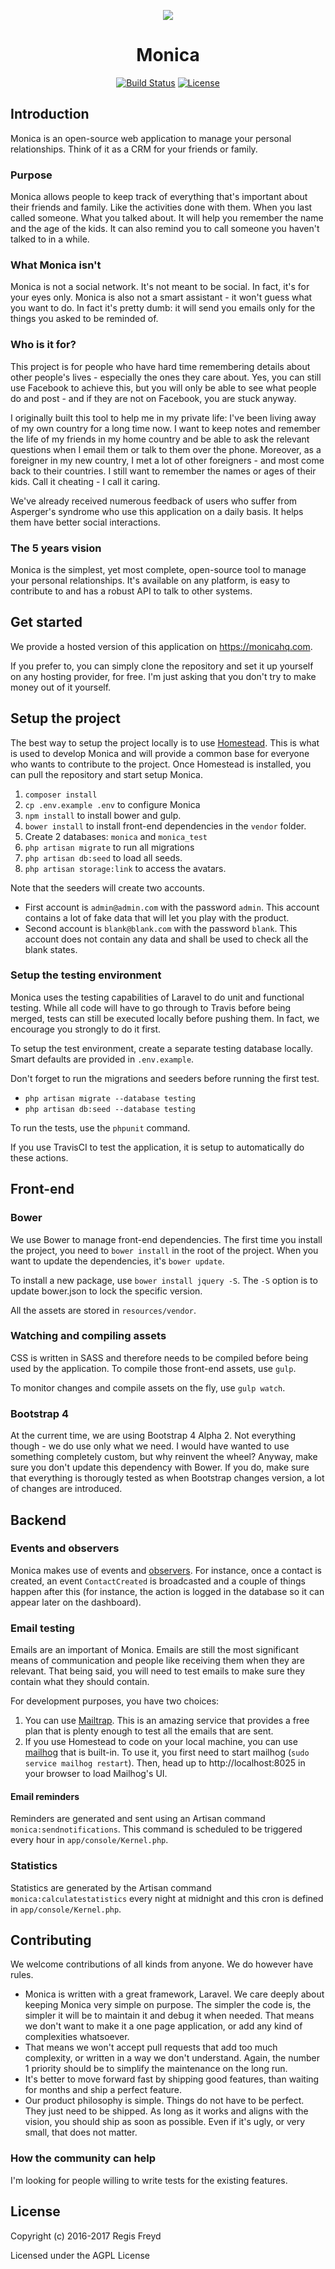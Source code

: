 <p align="center"><img src="https://app.monicahq.com/img/small-logo.png"></p>
<h1 align="center">Monica</h1>

<p align="center">
<a href="https://travis-ci.org/monicahq/monica"><img src="https://travis-ci.org/monicahq/monica.svg?branch=master" alt="Build Status"></a>
<a href="https://github.com/djaiss/monica/blob/master/LICENSE"><img src="https://img.shields.io/badge/License-AGPL-blue.svg" alt="License"></a>
</p>

## Introduction

Monica is an open-source web application to manage your personal relationships.
Think of it as a CRM for your friends or family.

### Purpose

Monica allows people to keep track of everything that's important about their
friends and family. Like the activities done with them.
When you last called someone. What you talked about. It will help you remember
the name and the age of the kids. It can also remind you to call someone you
haven't talked to in a while.

### What Monica isn't

Monica is not a social network. It's not meant to be social. In fact, it's for
your eyes only. Monica is also not a smart assistant - it won't guess what you
want to do. In fact it's pretty dumb: it will send you emails only for the things
you asked to be reminded of.

### Who is it for?

This project is for people who have hard time remembering details about other
people's lives - especially the ones they care about. Yes, you can still use
Facebook to achieve this, but you will only be able to see what people do and
post - and if they are not on Facebook, you are stuck anyway.

I originally built this tool to help me in my private life: I've been living
away of my own country for a long time now. I want to keep notes and remember
the life of my friends in my home country and be able to ask the relevant
questions when I email them or talk to them over the phone. Moreover, as a
foreigner in my new country, I met a lot of other foreigners - and most come
back to their countries. I still want to remember the names or ages of their
kids. Call it cheating - I call it caring.

We've already received numerous feedback of users who suffer from Asperger's
syndrome who use this application on a daily basis. It helps them have better
social interactions.

### The 5 years vision

Monica is the simplest, yet most complete, open-source tool to manage your
personal relationships. It's available on any platform, is easy to contribute to
and has a robust API to talk to other systems.

## Get started

We provide a hosted version of this application on https://monicahq.com.

If you prefer to, you can simply clone the repository and set it up yourself on
any hosting provider, for free. I'm just asking that you don't try to make
money out of it yourself.

## Setup the project

The best way to setup the project locally is to use [Homestead](https://laravel.com/docs/5.3/homestead).
This is what is used to develop Monica and will provide a common base for
everyone who wants to contribute to the project. Once Homestead is installed,
you can pull the repository and start setup Monica.

1. `composer install`
1. `cp .env.example .env` to configure Monica
1. `npm install` to install bower and gulp.
1. `bower install` to install front-end dependencies in the `vendor` folder.
1. Create 2 databases: `monica` and `monica_test`
1. `php artisan migrate` to run all migrations
1. `php artisan db:seed` to load all seeds.
1. `php artisan storage:link` to access the avatars.

Note that the seeders will create two accounts.

* First account is `admin@admin.com` with the password `admin`. This account
contains a lot of fake data that will let you play with the product.
* Second account is `blank@blank.com` with the password `blank`. This account
does not contain any data and shall be used to check all the blank states.

### Setup the testing environment

Monica uses the testing capabilities of Laravel to do unit and functional
testing. While all code will have to go through to Travis before being merged,
tests can still be executed locally before pushing them. In fact, we encourage
you strongly to do it first.

To setup the test environment, create a separate testing database locally. Smart
defaults are provided in `.env.example`.

Don't forget to run the migrations and seeders before running the first test.

* `php artisan migrate --database testing`
* `php artisan db:seed --database testing`

To run the tests, use the `phpunit` command.

If you use TravisCI to test the application, it is setup to automatically do
these actions.

## Front-end

### Bower

We use Bower to manage front-end dependencies. The first time you install the
project, you need to `bower install` in the root of the project. When you want
to update the dependencies, it's `bower update`.

To install a new package, use `bower install jquery -S`. The `-S` option is to
update bower.json to lock the specific version.

All the assets are stored in `resources/vendor`.

### Watching and compiling assets

CSS is written in SASS and therefore needs to be compiled before being used by
the application. To compile those front-end assets, use `gulp`.

To monitor changes and compile assets on the fly, use `gulp watch`.

### Bootstrap 4

At the current time, we are using Bootstrap 4 Alpha 2. Not everything though -
we do use only what we need. I would have wanted to use something completely
custom, but why reinvent the wheel? Anyway, make sure you don't update this
dependency with Bower. If you do, make sure that everything is thorougly tested
as when Bootstrap changes version, a lot of changes are introduced.

## Backend

### Events and observers

Monica makes use of events and [observers](https://laravel.com/docs/5.4/eloquent#observers).
For instance, once a contact is created, an event `ContactCreated` is
broadcasted and a couple of things happen after this (for instance, the action
is logged in the database so it can appear later on the dashboard).

### Email testing

Emails are an important of Monica. Emails are still the most significant means
of communication and people like receiving them when they are relevant. That
being said, you will need to test emails to make sure they contain what they
should contain.

For development purposes, you have two choices:
1. You can use [Mailtrap](https://mailtrap.io/). This is an amazing service that
provides a free plan that is plenty enough to test all the emails that are sent.
1. If you use Homestead to code on your local machine, you can use
[mailhog](https://github.com/mailhog/MailHog) that is built-in. To use it, you
first need to start mailhog (`sudo service mailhog restart`). Then, head up to
http://localhost:8025 in your browser to load Mailhog's UI.

#### Email reminders

Reminders are generated and sent using an Artisan command
`monica:sendnotifications`. This command is scheduled to be triggered every hour
in `app/console/Kernel.php`.

### Statistics

Statistics are generated by the Artisan command `monica:calculatestatistics`
every night at midnight and this cron is defined in `app/console/Kernel.php`.

## Contributing

We welcome contributions of all kinds from anyone. We do however have rules.

* Monica is written with a great framework, Laravel. We care deeply about
keeping Monica very simple on purpose. The simpler the code is, the simpler it
will be to maintain it and debug it when needed. That means we don't want to
make it a one page application, or add any kind of complexities whatsoever.
* That means we won't accept pull requests that add too much complexity, or
written in a way we don't understand. Again, the number 1 priority should be to
simplify the maintenance on the long run.
* It's better to move forward fast by shipping good features, than waiting for
months and ship a perfect feature.
* Our product philosophy is simple. Things do not have to be perfect. They just
need to be shipped. As long as it works and aligns with the vision, you should
ship as soon as possible. Even if it's ugly, or very small, that does not
matter.

### How the community can help

I'm looking for people willing to write tests for the existing features.

## License

Copyright (c) 2016-2017 Regis Freyd

Licensed under the AGPL License
